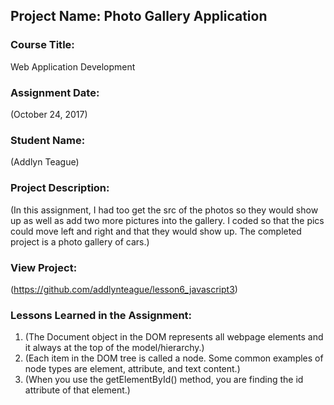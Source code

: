 ## Project Name:  Photo Gallery Application

### Course Title:
Web Application Development

### Assignment Date:  
(October 24, 2017)

### Student Name:  
(Addlyn Teague)

### Project Description:
(In this assignment, I had too get the src of the photos so they would show up as well as add two more pictures into the gallery. I coded so that the pics could move left and right and that they would show up. The completed project is a photo gallery of cars.)

### View Project:
(https://github.com/addlynteague/lesson6_javascript3)

### Lessons Learned in the Assignment:
1. (The Document object in the DOM represents all webpage elements and it always at the top of the model/hierarchy.)
2. (Each item in the DOM tree is called a node. Some common examples of node types are element, attribute, and text content.)
3. (When you use the getElementById() method, you are finding the id attribute of that element.)
